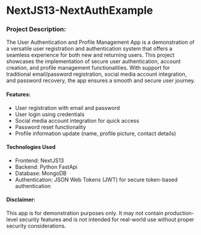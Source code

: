 # NextJS13-NextAuthExample

### Project Description:

The User Authentication and Profile Management App is a demonstration of a versatile user registration and authentication system that offers a seamless experience for both new and returning users. This project showcases the implementation of secure user authentication, account creation, and profile management functionalities. With support for traditional email/password registration, social media account integration, and password recovery, the app ensures a smooth and secure user journey.

#### Features:
- User registration with email and password
- User login using credentials
- Social media account integration for quick access
- Password reset functionality
- Profile information update (name, profile picture, contact details)

#### Technologies Used
- Frontend: NextJS13
- Backend: Python FastApi
- Database: MongoDB
- Authentication: JSON Web Tokens (JWT) for secure token-based authentication

#### Disclaimer:

This app is for demonstration purposes only. It may not contain production-level security features and is not intended for real-world use without proper security considerations.

